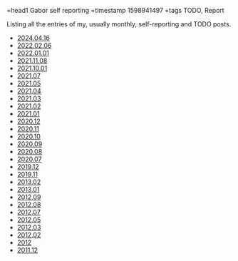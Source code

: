 =head1 Gabor self reporting
=timestamp 1598941497
=tags TODO, Report

Listing all the entries of my, usually monthly, self-reporting and TODO posts.

* [2024.04.16](/report-and-plans-2024-04-16)
* [2022.02.06](/report-2022-02-06)
* [2022.01.01](/report-2022-01-01)
* [2021.11.08](/report-2021-11-08)
* [2021.10.01](/report-2021-10-01)
* [2021.07](/report-2021-07)
* [2021.05](/report-2021-05)
* [2021.04](/report-2021-04)
* [2021.03](/report-2021-03)
* [2021.02](/report-2021-02)
* [2021.01](/report-2021-01)
* [2020.12](/report-2020-12)
* [2020.11](/report-2020-11)
* [2020.10](/report-2020-10)
* [2020.09](/report-2020-09)
* [2020.08](/report-2020-08)
* [2020.07](/report-2020-07)
* [2019.12](/report-2019-12)
* [2019.11](/report-2019-11)
* [2013.02](/report-2013-02)
* [2013.01](/report-2013-01)
* [2012.09](/todo-2012-09)
* [2012.08](/todo-2012-08)
* [2012.07](/todo-2012-07)
* [2012.05](/todo-2012-05)
* [2012.03](/todo-2012-03)
* [2012.02](/todo-2012-02)
* [2012](/todo-2012)
* [2011.12](/todo-2011-december)

